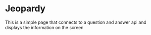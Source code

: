 # Jeopardy
This is a simple page that connects to a question and answer api and displays the information on the screen
